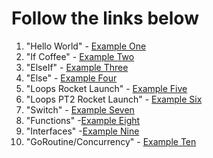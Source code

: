 # Follow the links below

1. "Hello World" - [Example One](https://play.golang.org/p/RBSYyNyyVba)
2. "If Coffee" - [Example Two](https://play.golang.org/p/74wOM1BoLRc)
3. "ElseIf" - [Example Three](https://play.golang.org/p/C3RC1ay7Lte)
4. "Else" - [Example Four](https://play.golang.org/p/iyoZN1IX5Im)
5. "Loops Rocket Launch" - [Example Five](https://play.golang.org/p/DW8ItGSiR0s)
6. "Loops PT2 Rocket Launch" - [Example Six](https://play.golang.org/p/Zg13YpX_pBb)
7. "Switch" - [Example Seven](https://play.golang.org/p/rxUsbJCbjZ-)
8. "Functions" -[Example Eight](https://play.golang.org/p/UWuw0Jq6Kn5)
9. "Interfaces" -[Example Nine](https://play.golang.org/p/SA9O-q8klep)
10. "GoRoutine/Concurrency" - [Example Ten](https://play.golang.org/p/n8xaGOYM4X2)
